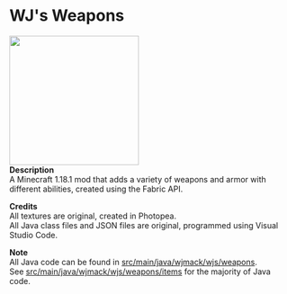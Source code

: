 # WJ's Weapons
<img style="image-rendering: -webkit-optimize-contrast;" src="https://github.com/wjmack/WJs-Weapons/blob/master/textures.png?raw=true)" width=230/><br />
**Description**  
A Minecraft 1.18.1 mod that adds a variety of weapons and armor with different abilities, created using the Fabric API.  

**Credits**  
All textures are original, created in Photopea.  
All Java class files and JSON files are original, programmed using Visual Studio Code.  

**Note**  
All Java code can be found in <a href="https://github.com/wjmack/WJs-Weapons/tree/master/src/main/java/wjmack/wjs/weapons">src/main/java/wjmack/wjs/weapons</a>.  
See <a href="https://github.com/wjmack/WJs-Weapons/tree/master/src/main/java/wjmack/wjs/weapons/items">src/main/java/wjmack/wjs/weapons/items</a> for the majority of Java code.
